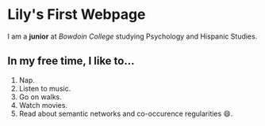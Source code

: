 # Lily's First Webpage

I am a **junior** at *Bowdoin College* studying Psychology and Hispanic Studies.

## In my free time, I like to...
1. Nap.
2. Listen to music.
3. Go on walks.
5. Watch movies.
6. Read about semantic networks and co-occurence regularities :smile:.

